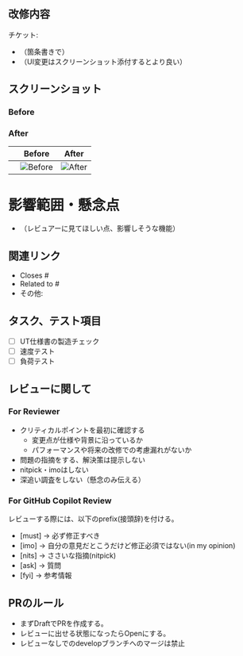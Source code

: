 <!-- レビューコメントはすべて日本語でお願いします -->

## 改修内容
<!-- 改修内容がわかるチケットURLや説明を記載 -->
<!-- コードレベルの改修の説明はFile Changedの該当箇所のコメントに記載する -->
チケット:
- （箇条書きで）
- （UI変更はスクリーンショット添付するとより良い）

## スクリーンショット
### Before

### After

|       | Before | After |
| :---: | :----: | :---: |
|  | ![Before](画像URL) | ![After](画像URL) |

# 影響範囲・懸念点
- （レビュアーに見てほしい点、影響しそうな機能）

## 関連リンク
<!-- 関連するIssue、ドキュメント、外部リンクなど -->
- Closes #
- Related to #
- その他:

## タスク、テスト項目
<!-- プルリクエストを完了させるために必要なタスクがあれば記載。必要に応じて項目は追加。 -->
- [ ] UT仕様書の製造チェック
- [ ] 速度テスト
- [ ] 負荷テスト

## レビューに関して
### For Reviewer
- クリティカルポイントを最初に確認する
    - 変更点が仕様や背景に沿っているか
    - パフォーマンスや将来の改修での考慮漏れがないか
- 問題の指摘をする、解決策は提示しない
- nitpick・imoはしない
- 深追い調査をしない（懸念のみ伝える）

### For GitHub Copilot Review
<!-- for GitHub Copilot review rule -->
レビューする際には、以下のprefix(接頭辞)を付ける。
- [must] → 必ず修正すべき
- [imo] → 自分の意見だとこうだけど修正必須ではない(in my opinion)
- [nits] → ささいな指摘(nitpick)
- [ask] → 質問
- [fyi] → 参考情報
<!-- for GitHub Copilot review  rule-->

## PRのルール
- まずDraftでPRを作成する。
- レビューに出せる状態になったらOpenにする。
- レビューなしでのdevelopブランチへのマージは禁止

<!-- レビューコメントはすべて日本語でお願いします -->